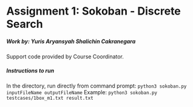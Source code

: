 # Assignment 1: Sokoban - Discrete Search

##### Work by: Yuris Aryansyah Shalichin Cakranegara
Support code provided by Course Coordinator.

##### Instructions to run
In the directory, run directly from command prompt:
`python3 sokoban.py inputFileName outputFileName`
Example:
`python3 sokoban.py testcases/1box_m1.txt result.txt`

